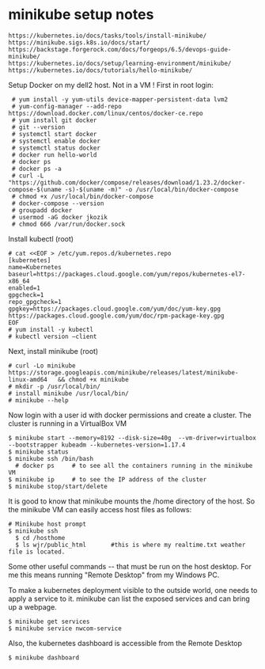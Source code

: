# minikube setup notes
```
https://kubernetes.io/docs/tasks/tools/install-minikube/
https://minikube.sigs.k8s.io/docs/start/
https://backstage.forgerock.com/docs/forgeops/6.5/devops-guide-minikube/
https://kubernetes.io/docs/setup/learning-environment/minikube/
https://kubernetes.io/docs/tutorials/hello-minikube/
```

Setup Docker on my dell2 host.  Not in a VM ! First in root login:
```
 # yum install -y yum-utils device-mapper-persistent-data lvm2
 # yum-config-manager --add-repo https://download.docker.com/linux/centos/docker-ce.repo
 # yum install git docker
 # git --version
 # systemctl start docker
 # systemctl enable docker
 # systemctl status docker
 # docker run hello-world
 # docker ps
 # docker ps -a
 # curl -L "https://github.com/docker/compose/releases/download/1.23.2/docker-compose-$(uname -s)-$(uname -m)" -o /usr/local/bin/docker-compose
 # chmod +x /usr/local/bin/docker-compose
 # docker-compose --version
 # groupadd docker
 # usermod -aG docker jkozik
 # chmod 666 /var/run/docker.sock
```
Install kubectl (root)
```
# cat <<EOF > /etc/yum.repos.d/kubernetes.repo
[kubernetes]
name=Kubernetes
baseurl=https://packages.cloud.google.com/yum/repos/kubernetes-el7-x86_64
enabled=1
gpgcheck=1
repo_gpgcheck=1
gpgkey=https://packages.cloud.google.com/yum/doc/yum-key.gpg https://packages.cloud.google.com/yum/doc/rpm-package-key.gpg
EOF
# yum install -y kubectl
# kubectl version –client
```
Next, install minikube (root) 
```
# curl -Lo minikube https://storage.googleapis.com/minikube/releases/latest/minikube-linux-amd64   && chmod +x minikube
# mkdir -p /usr/local/bin/
# install minikube /usr/local/bin/
# minikube --help
```
Now login with a user id with docker permissions and create a cluster.  The cluster is running in a VirtualBox VM
```
$ minikube start --memory=8192 --disk-size=40g  --vm-driver=virtualbox --bootstrapper kubeadm --kubernetes-version=1.17.4
$ minikube status
$ minikube ssh /bin/bash
  # docker ps     # to see all the containers running in the minikube VM
$ minikube ip     # to see the IP address of the cluster  
$ minikube stop/start/delete
```
It is good to know that minikube mounts the /home directory of the host.  So the minikube VM can easily access host files as follows:
```
# Minikube host prompt
$ minikube ssh
  $ cd /hosthome
  $ ls wjr/public_html       #this is where my realtime.txt weather file is located.
```
Some other useful commands -- that must be run on the host desktop.  For me this means running "Remote Desktop" from my Windows PC. 

To make a kubernetes deployment visible to the outside world, one needs to apply a service to it.  minikube can list the exposed services and can bring up a webpage.
```
$ minikube get services
$ minikube service nwcom-service
```
Also, the kubernetes dashboard is accessible from the Remote Desktop 
```
$ minikube dashboard
```
  
